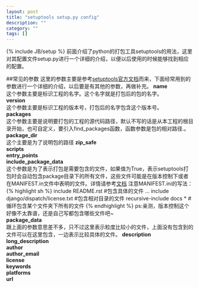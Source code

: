 ```yaml
---
layout: post
title: "setuptools setup.py config"
description: ""
category: ""
tags: []
---
```

{% include JB/setup %}
前面介绍了python的打包工具setuptools的用法，这里对其配置文件setup.py进行一个详细的介绍，以便以后使用的时候能够找到相应的配置。

##常见的参数
这里的参数主要是参考[setuptools官方文档](http://pythonhosted.org/setuptools/setuptools.html#new-and-changed-setup-keywords)而来，下面经常用到的参数进行一个详细的介绍，以后要是有其他的参数，再做补充。
**name**  
这个参数主要是标识工程的名字。这个名字就是打包后的包的名字。  
**version**  
这个参数主要是标识工程的版本号，打包后的名字包含这个版本号。  
**packages**  
这个参数主要是说明要打包的工程的源代码路径，默认不写的话是从本工程的根目录开始，也可自定义，要引入find_packages函数，函数参数是包的相对路径.。  
**package_dir**  
这个主要是为了说明包的路径
**zip_safe**  
**scripts**  
**entry_points**  
**include_package_data**  
这个参数是为了表示打包是需要包含的文件，如果值为True，表示setuptools打包时会自动包含package目录下的所有文件，这些文件可能是在版本控制下或者在MANIFEST.in文件中表明的文件。详情请参考[文档](http://pythonhosted.org/setuptools/setuptools.html#including-data-files)
注意MANIFEST.ini的写法：
{% highlight sh %}
include README.rst #包含具体的文件
...
include django/dispatch/license.txt #包含相对目录的文件
recursive-include docs * #循环包含某个文件夹下所有的文件
{% endhighlight %}
ps:亲测，版本控制这个好像不太靠谱，还是自己写都包含哪些文件吧~  
**package_data**  
跟上面的参数意思差不多，只不过这里表示粒度比较小的文件，上面没有包含到的文件可以在这里包含，一边表示比较具体的文件。
**description**  
**long_description**  
**author**  
**author_email**  
**license**  
**keywords**  
**platforms**  
**url**  




